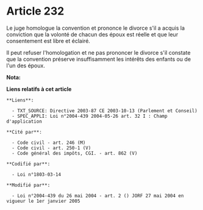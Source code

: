 # Article 232

Le juge homologue la convention et prononce le divorce s'il a acquis la conviction que la volonté de chacun des époux est
réelle et que leur consentement est libre et éclairé.

Il peut refuser l'homologation et ne pas prononcer le divorce s'il constate que la convention préserve insuffisamment les
intérêts des enfants ou de l'un des époux.

**Nota:**



**Liens relatifs à cet article**

	**Liens**:

	  - TXT_SOURCE: Directive 2003-87 CE 2003-10-13 (Parlement et Conseil)
	  - SPEC_APPLI: Loi n°2004-439 2004-05-26 art. 32 I : Champ d'application

	**Cité par**:

	  - Code civil - art. 246 (M)
	  - Code civil - art. 250-1 (V)
	  - Code général des impôts, CGI. - art. 862 (V)

	**Codifié par**:

	  - Loi n°1803-03-14

	**Modifié par**:

	  - Loi n°2004-439 du 26 mai 2004 - art. 2 () JORF 27 mai 2004 en vigueur le 1er janvier 2005

